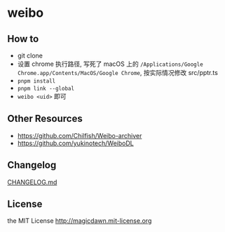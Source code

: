 # weibo

<!-- [![Build Status](https://img.shields.io/github/actions/workflow/status/magicdawn/weibo/ci.yml?style=flat-square&branch=main)](https://github.com/magicdawn/weibo/actions/workflows/ci.yml)
[![Coverage Status](https://img.shields.io/codecov/c/github/magicdawn/weibo.svg?style=flat-square)](https://codecov.io/gh/magicdawn/weibo)
[![npm version](https://img.shields.io/npm/v/weibo.svg?style=flat-square)](https://www.npmjs.com/package/weibo)
[![npm downloads](https://img.shields.io/npm/dm/weibo.svg?style=flat-square)](https://www.npmjs.com/package/weibo)
[![npm license](https://img.shields.io/npm/l/weibo.svg?style=flat-square)](http://magicdawn.mit-license.org) -->

## How to

- git clone
- 设置 chrome 执行路径, 写死了 macOS 上的 `/Applications/Google Chrome.app/Contents/MacOS/Google Chrome`, 按实际情况修改 src/pptr.ts
- `pnpm install`
- `pnpm link --global`
- `weibo <uid>` 即可

## Other Resources

- https://github.com/Chilfish/Weibo-archiver
- https://github.com/yukinotech/WeiboDL

## Changelog

[CHANGELOG.md](CHANGELOG.md)

## License

the MIT License http://magicdawn.mit-license.org

